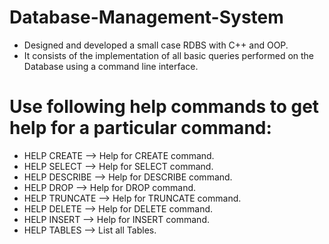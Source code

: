 # Database-Management-System

- Designed and developed a small case RDBS with C++ and OOP. 
- It consists of the implementation of all basic queries performed on the Database using a command line interface.

# Use following help commands to get help for a particular command:
- HELP CREATE --> Help for CREATE command.
- HELP SELECT --> Help for SELECT command.
- HELP DESCRIBE --> Help for DESCRIBE command.
- HELP DROP --> Help for DROP command.
- HELP TRUNCATE --> Help for TRUNCATE command.
- HELP DELETE --> Help for DELETE command.
- HELP INSERT --> Help for INSERT command.
- HELP TABLES --> List all Tables.
